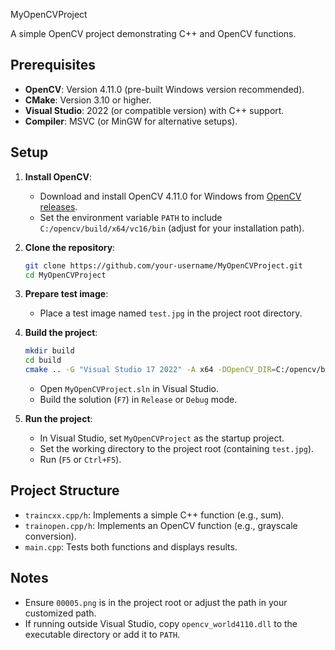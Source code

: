 MyOpenCVProject

 A simple OpenCV project demonstrating C++ and OpenCV functions.

 ## Prerequisites
 - **OpenCV**: Version 4.11.0 (pre-built Windows version recommended).
 - **CMake**: Version 3.10 or higher.
 - **Visual Studio**: 2022 (or compatible version) with C++ support.
 - **Compiler**: MSVC (or MinGW for alternative setups).

 ## Setup
 1. **Install OpenCV**:
    - Download and install OpenCV 4.11.0 for Windows from [OpenCV releases](https://opencv.org/releases/).
    - Set the environment variable `PATH` to include `C:/opencv/build/x64/vc16/bin` (adjust for your installation path).

 2. **Clone the repository**:
    ```bash
    git clone https://github.com/your-username/MyOpenCVProject.git
    cd MyOpenCVProject
    ```

 3. **Prepare test image**:
    - Place a test image named `test.jpg` in the project root directory.

 4. **Build the project**:
    ```bash
    mkdir build
    cd build
    cmake .. -G "Visual Studio 17 2022" -A x64 -DOpenCV_DIR=C:/opencv/build
    ```
    - Open `MyOpenCVProject.sln` in Visual Studio.
    - Build the solution (`F7`) in `Release` or `Debug` mode.

 5. **Run the project**:
    - In Visual Studio, set `MyOpenCVProject` as the startup project.
    - Set the working directory to the project root (containing `test.jpg`).
    - Run (`F5` or `Ctrl+F5`).

 ## Project Structure
 - `traincxx.cpp/h`: Implements a simple C++ function (e.g., sum).
 - `trainopen.cpp/h`: Implements an OpenCV function (e.g., grayscale conversion).
 - `main.cpp`: Tests both functions and displays results.

 ## Notes
 - Ensure `00005.png` is in the project root or adjust the path in your customized path.
 - If running outside Visual Studio, copy `opencv_world4110.dll` to the executable directory or add it to `PATH`.
